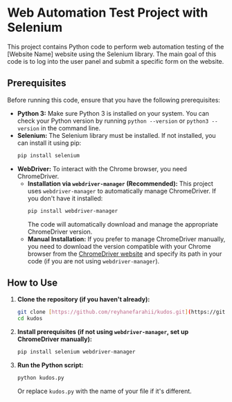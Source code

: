 # Web Automation Test Project with Selenium

This project contains Python code to perform web automation testing of the [Website Name] website using the Selenium library. The main goal of this code is to log into the user panel and submit a specific form on the website.

## Prerequisites

Before running this code, ensure that you have the following prerequisites:

* **Python 3:** Make sure Python 3 is installed on your system. You can check your Python version by running `python --version` or `python3 --version` in the command line.
* **Selenium:** The Selenium library must be installed. If not installed, you can install it using pip:
    ```bash
    pip install selenium
    ```
* **WebDriver:** To interact with the Chrome browser, you need ChromeDriver.
    * **Installation via `webdriver-manager` (Recommended):** This project uses `webdriver-manager` to automatically manage ChromeDriver. If you don't have it installed:
        ```bash
        pip install webdriver-manager
        ```
        The code will automatically download and manage the appropriate ChromeDriver version.
    * **Manual Installation:** If you prefer to manage ChromeDriver manually, you need to download the version compatible with your Chrome browser from the [ChromeDriver website](https://chromedriver.chromium.org/downloads) and specify its path in your code (if you are not using `webdriver-manager`).

## How to Use

1.  **Clone the repository (if you haven't already):**
    ```bash
    git clone [https://github.com/reyhanefarahii/kudos.git](https://github.com/reyhanefarahii/kudos.git)
    cd kudos
    ```

2.  **Install prerequisites (if not using `webdriver-manager`, set up ChromeDriver manually):**
    ```bash
    pip install selenium webdriver-manager
    ```

3.  **Run the Python script:**
    ```bash
    python kudos.py
    ```

    Or replace `kudos.py` with the name of your file if it's different.
